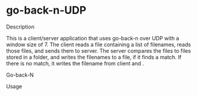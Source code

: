 # go-back-n-UDP

Description

This is a client/server application that uses go-back-n over UDP with a window
size of 7. The client reads a file containing a list of filenames, reads those
files, and sends them to server. The server compares the files to files stored
in a folder, and writes the filenames to a file, if it finds a match. If there
is no match, it writes the filename from client and <UNKNOWN>.

Go-back-N


Usage

